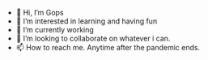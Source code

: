 - 👋 Hi, I’m Gops
- 👀 I’m interested in learning and having fun
- 🌱 I’m currently working
- 💞️ I’m looking to collaborate on whatever i can.
- 📫 How to reach me. Anytime after the pandemic ends.

<!---
gops0532/gops0532 is a ✨ special ✨ repository because its `README.md` (this file) appears on your GitHub profile.
You can click the Preview link to take a look at your changes.
--->
